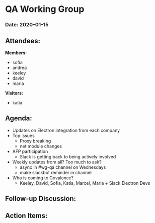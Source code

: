 # QA Working Group

### Date: 2020-01-15

## Attendees:

**Members:**
* sofia
* andrea
* keeley
* david
* maria

**Visitors:**
* katia

## Agenda:
* Updates on Electron integration from each company 
* Top issues 
    * Proxy breaking
    * net module changes
* AFP participation 
    * Slack is getting back to being actively involved
* Weekly updates from all? Too much to ask?
    * async in #wg-qa channel on Wednesdays
    * make slackbot reminder in channel
* Who is coming to Covalence?
    * Keeley, David, Sofia, Katia, Marcel, Maria + Slack Electron Devs 


## Follow-up Discussion:

## Action Items:
